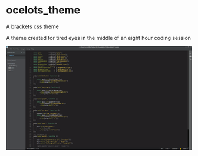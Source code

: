 # ocelots_theme
A brackets css theme

A theme created for tired eyes in the middle of an eight hour coding session


![preview](https://github.com/OcelotDive/ocelots_theme/blob/master/preview.PNG)
